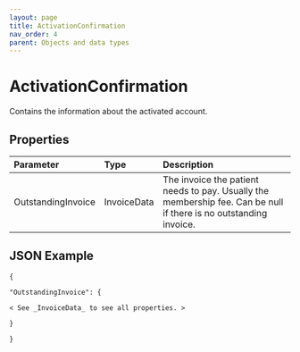 ```yaml
---
layout: page
title: ActivationConfirmation
nav_order: 4
parent: Objects and data types
---
```


# ActivationConfirmation

Contains the information about the activated account.

## Properties

| Parameter | Type   | Description                                                 |
|:----------|:-------|:------------------------------------------------------------|
| OutstandingInvoice | InvoiceData | The invoice the patient needs to pay. Usually the membership fee. Can be null if there is no outstanding invoice. |

## JSON Example

```
{

"OutstandingInvoice": {

< See _InvoiceData_ to see all properties. >

}

}
```
